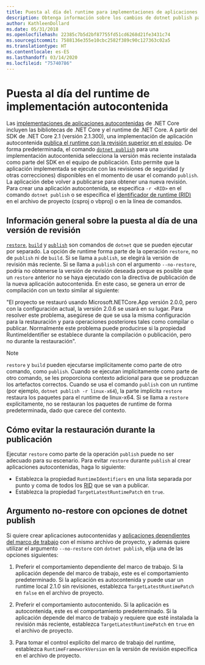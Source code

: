 ```yaml
---
title: Puesta al día del runtime para implementaciones de aplicaciones autocontenidas de .NET Core.
description: Obtenga información sobre los cambios de dotnet publish para implementaciones autocontenidas.
author: KathleenDollard
ms.date: 05/31/2018
ms.openlocfilehash: 22385c7b5d2bf87755fd51cd6268d21fe3431c74
ms.sourcegitcommit: 7588136e355e10cbc2582f389c90c127363c02a5
ms.translationtype: HT
ms.contentlocale: es-ES
ms.lasthandoff: 03/14/2020
ms.locfileid: "75740786"
---
```

# <a name="self-contained-deployment-runtime-roll-forward"></a>Puesta al día del runtime de implementación autocontenida

Las [implementaciones de aplicaciones autocontenidas](index.md) de .NET Core incluyen las bibliotecas de .NET Core y el runtime de .NET Core. A partir del SDK de .NET Core 2.1 (versión 2.1.300), una implementación de aplicación autocontenida [publica el runtime con la revisión superior en el equipo](https://github.com/dotnet/designs/pull/36). De forma predeterminada, el comando [`dotnet publish`](../tools/dotnet-publish.md) para una implementación autocontenida selecciona la versión más reciente instalada como parte del SDK en el equipo de publicación. Esto permite que la aplicación implementada se ejecute con las revisiones de seguridad (y otras correcciones) disponibles en el momento de usar el comando `publish`. La aplicación debe volver a publicarse para obtener una nueva revisión. Para crear una aplicación autocontenida, se especifica `-r <RID>` en el comando `dotnet publish` o se especifica el [identificador de runtime (RID)](../rid-catalog.md) en el archivo de proyecto (csproj o vbproj) o en la línea de comandos.

## <a name="patch-version-roll-forward-overview"></a>Información general sobre la puesta al día de una versión de revisión

[`restore`](../tools/dotnet-restore.md), [`build`](../tools/dotnet-build.md) y [`publish`](../tools/dotnet-publish.md) son comandos de `dotnet` que se pueden ejecutar por separado. La opción de runtime forma parte de la operación `restore`, no de `publish` ni de `build`. Si se llama a `publish`, se elegirá la versión de revisión más reciente. Si se llama a `publish` con el argumento `--no-restore`, podría no obtenerse la versión de revisión deseada porque es posible que un `restore` anterior no se haya ejecutado con la directiva de publicación de la nueva aplicación autocontenida. En este caso, se genera un error de compilación con un texto similar al siguiente:

  "El proyecto se restauró usando Microsoft.NETCore.App versión 2.0.0, pero con la configuración actual, la versión 2.0.6 se usará en su lugar. Para resolver este problema, asegúrese de que se usa la misma configuración para la restauración y para operaciones posteriores tales como compilar o publicar. Normalmente este problema puede producirse si la propiedad RuntimeIdentifier se establece durante la compilación o publicación, pero no durante la restauración".

> [!NOTE]
> `restore` y `build` pueden ejecutarse implícitamente como parte de otro comando, como `publish`. Cuando se ejecutan implícitamente como parte de otro comando, se les proporciona contexto adicional para que se produzcan los artefactos correctos. Cuando se usa el comando `publish` con un runtime (por ejemplo, `dotnet publish -r linux-x64`), la parte implícita `restore` restaura los paquetes para el runtime de linux-x64. Si se llama a `restore` explícitamente, no se restauran los paquetes de runtime de forma predeterminada, dado que carece del contexto.

## <a name="how-to-avoid-restore-during-publish"></a>Cómo evitar la restauración durante la publicación

Ejecutar `restore` como parte de la operación `publish` puede no ser adecuado para su escenario. Para evitar `restore` durante `publish` al crear aplicaciones autocontenidas, haga lo siguiente:

- Establezca la propiedad `RuntimeIdentifiers` en una lista separada por punto y coma de todos los [RID](../rid-catalog.md) que se van a publicar.
- Establezca la propiedad `TargetLatestRuntimePatch` en `true`.

## <a name="no-restore-argument-with-dotnet-publish-options"></a>Argumento no-restore con opciones de dotnet publish

Si quiere crear aplicaciones autocontenidas y [aplicaciones dependientes del marco de trabajo](index.md) con el mismo archivo de proyecto, y además quiere utilizar el argumento `--no-restore` con `dotnet publish`, elija una de las opciones siguientes:

1. Preferir el comportamiento dependiente del marco de trabajo. Si la aplicación depende del marco de trabajo, este es el comportamiento predeterminado. Si la aplicación es autocontenida y puede usar un runtime local 2.1.0 sin revisiones, establezca `TargetLatestRuntimePatch` en `false` en el archivo de proyecto.

2. Preferir el comportamiento autocontenido. Si la aplicación es autocontenida, este es el comportamiento predeterminado. Si la aplicación depende del marco de trabajo y requiere que esté instalada la revisión más reciente, establezca `TargetLatestRuntimePatch` en `true` en el archivo de proyecto.

3. Para tomar el control explícito del marco de trabajo del runtime, establezca `RuntimeFrameworkVersion` en la versión de revisión específica en el archivo de proyecto.
